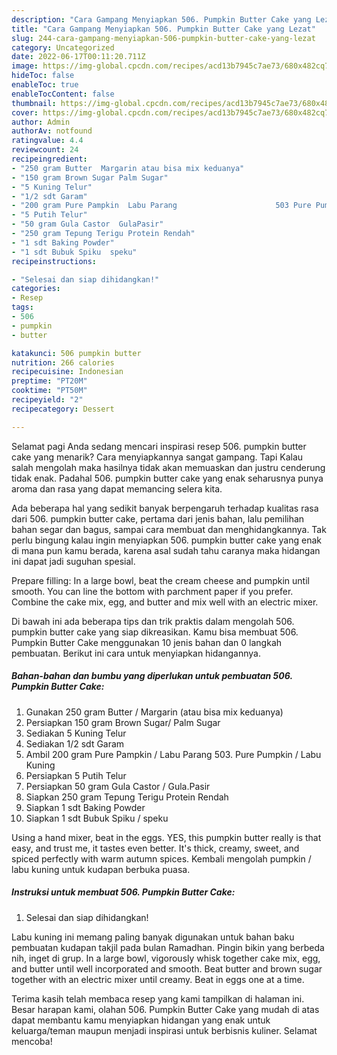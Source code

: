 ```yaml
---
description: "Cara Gampang Menyiapkan 506. Pumpkin Butter Cake yang Lezat"
title: "Cara Gampang Menyiapkan 506. Pumpkin Butter Cake yang Lezat"
slug: 244-cara-gampang-menyiapkan-506-pumpkin-butter-cake-yang-lezat
category: Uncategorized
date: 2022-06-17T00:11:20.711Z
image: https://img-global.cpcdn.com/recipes/acd13b7945c7ae73/680x482cq70/506-pumpkin-butter-cake-foto-resep-utama.jpg
hideToc: false
enableToc: true
enableTocContent: false
thumbnail: https://img-global.cpcdn.com/recipes/acd13b7945c7ae73/680x482cq70/506-pumpkin-butter-cake-foto-resep-utama.jpg
cover: https://img-global.cpcdn.com/recipes/acd13b7945c7ae73/680x482cq70/506-pumpkin-butter-cake-foto-resep-utama.jpg
author: Admin
authorAv: notfound
ratingvalue: 4.4
reviewcount: 24
recipeingredient:
- "250 gram Butter  Margarin atau bisa mix keduanya"
- "150 gram Brown Sugar Palm Sugar"
- "5 Kuning Telur"
- "1/2 sdt Garam"
- "200 gram Pure Pampkin  Labu Parang                      503 Pure Pumpkin  Labu Kuning"
- "5 Putih Telur"
- "50 gram Gula Castor  GulaPasir"
- "250 gram Tepung Terigu Protein Rendah"
- "1 sdt Baking Powder"
- "1 sdt Bubuk Spiku  speku"
recipeinstructions:

- "Selesai dan siap dihidangkan!"
categories:
- Resep
tags:
- 506
- pumpkin
- butter

katakunci: 506 pumpkin butter 
nutrition: 266 calories
recipecuisine: Indonesian
preptime: "PT20M"
cooktime: "PT50M"
recipeyield: "2"
recipecategory: Dessert

---
```



Selamat pagi Anda sedang mencari inspirasi resep 506. pumpkin butter cake yang menarik? Cara menyiapkannya sangat gampang. Tapi Kalau salah mengolah maka hasilnya tidak akan memuaskan dan justru cenderung tidak enak. Padahal 506. pumpkin butter cake yang enak seharusnya punya aroma dan rasa yang dapat memancing selera kita.


Ada beberapa hal yang sedikit banyak berpengaruh terhadap kualitas rasa dari 506. pumpkin butter cake, pertama dari jenis bahan, lalu pemilihan bahan segar dan bagus, sampai cara membuat dan menghidangkannya. Tak perlu bingung kalau ingin menyiapkan 506. pumpkin butter cake yang enak di mana pun kamu berada, karena asal sudah tahu caranya maka hidangan ini dapat jadi suguhan spesial.

Prepare filling: In a large bowl, beat the cream cheese and pumpkin until smooth. You can line the bottom with parchment paper if you prefer. Combine the cake mix, egg, and butter and mix well with an electric mixer.


Di bawah ini ada beberapa tips dan trik praktis dalam mengolah 506. pumpkin butter cake yang siap dikreasikan. Kamu bisa membuat 506. Pumpkin Butter Cake menggunakan 10 jenis bahan dan 0 langkah pembuatan. Berikut ini cara untuk menyiapkan hidangannya.

<!--inarticleads1-->

##### Bahan-bahan dan bumbu yang diperlukan untuk pembuatan 506. Pumpkin Butter Cake:

1. Gunakan 250 gram Butter / Margarin (atau bisa mix keduanya)
1. Persiapkan 150 gram Brown Sugar/ Palm Sugar
1. Sediakan 5 Kuning Telur
1. Sediakan 1/2 sdt Garam
1. Ambil 200 gram Pure Pampkin / Labu Parang                      503. Pure Pumpkin / Labu Kuning
1. Persiapkan 5 Putih Telur
1. Persiapkan 50 gram Gula Castor / Gula.Pasir
1. Siapkan 250 gram Tepung Terigu Protein Rendah
1. Siapkan 1 sdt Baking Powder
1. Siapkan 1 sdt Bubuk Spiku / speku


Using a hand mixer, beat in the eggs. YES, this pumpkin butter really is that easy, and trust me, it tastes even better. It&#39;s thick, creamy, sweet, and spiced perfectly with warm autumn spices. Kembali mengolah pumpkin / labu kuning untuk kudapan berbuka puasa. 

<!--inarticleads2-->

##### Instruksi untuk membuat 506. Pumpkin Butter Cake:


1. Selesai dan siap dihidangkan!

Labu kuning ini memang paling banyak digunakan untuk bahan baku pembuatan kudapan takjil pada bulan Ramadhan. Pingin bikin yang berbeda nih, inget di grup. In a large bowl, vigorously whisk together cake mix, egg, and butter until well incorporated and smooth. Beat butter and brown sugar together with an electric mixer until creamy. Beat in eggs one at a time. 

Terima kasih telah membaca resep yang kami tampilkan di halaman ini. Besar harapan kami, olahan 506. Pumpkin Butter Cake yang mudah di atas dapat membantu kamu menyiapkan hidangan yang enak untuk keluarga/teman maupun menjadi inspirasi untuk berbisnis kuliner. Selamat mencoba!
